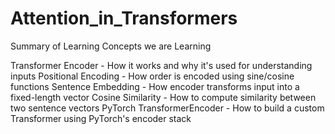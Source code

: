 # Attention_in_Transformers


Summary of Learning
Concepts we are Learning

Transformer Encoder -	How it works and why it's used for understanding inputs
Positional Encoding -	How order is encoded using sine/cosine functions
Sentence Embedding -	How encoder transforms input into a fixed-length vector
Cosine Similarity -	How to compute similarity between two sentence vectors
PyTorch TransformerEncoder -	How to build a custom Transformer using PyTorch's encoder stack

